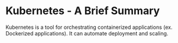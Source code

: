 # Kubernetes - A Brief Summary

Kubernetes is a tool for orchestrating containerized applications (ex. Dockerized applications). It can automate deployment and scaling.

